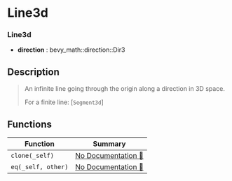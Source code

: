# Line3d

### Line3d

- **direction** : bevy\_math::direction::Dir3

## Description

>  An infinite line going through the origin along a direction in 3D space.
> 
>  For a finite line: [`Segment3d`]

## Functions

| Function | Summary |
| --- | --- |
| `clone(_self)` | [No Documentation 🚧](./line3d/clone.md) |
| `eq(_self, other)` | [No Documentation 🚧](./line3d/eq.md) |